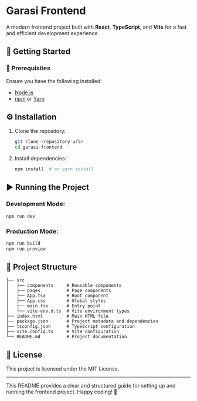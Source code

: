 # Garasi Frontend

A modern frontend project built with **React**, **TypeScript**, and **Vite** for a fast and efficient development experience.

## 🚀 Getting Started

### 📌 Prerequisites

Ensure you have the following installed:
- [Node.js](https://nodejs.org/)
- [npm](https://www.npmjs.com/) or [Yarn](https://yarnpkg.com/)

## ⚙️ Installation

1. Clone the repository:
   ```sh
   git clone <repository-url>
   cd garasi-frontend
   ```
2. Install dependencies:
   ```sh
   npm install  # or yarn install
   ```

## ▶️ Running the Project

### Development Mode:
```sh
npm run dev
```

### Production Mode:
```sh
npm run build
npm run preview
```

## 📂 Project Structure

```
├── src
│   ├── components     # Reusable components
│   ├── pages          # Page components
│   ├── App.tsx        # Root component
│   ├── App.css        # Global styles
│   ├── main.tsx       # Entry point
│   └── vite-env.d.ts  # Vite environment types
├── index.html         # Main HTML file
├── package.json       # Project metadata and dependencies
├── tsconfig.json      # TypeScript configuration
├── vite.config.ts     # Vite configuration
└── README.md          # Project documentation
```

## 📜 License
This project is licensed under the MIT License.

---

This README provides a clear and structured guide for setting up and running the frontend project. Happy coding! 🚀

